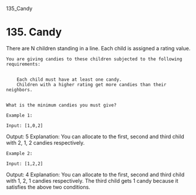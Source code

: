 135_Candy
# 135. Candy

There are N children standing in a line. Each child is assigned a rating value.

    You are giving candies to these children subjected to the following requirements:

    
        Each child must have at least one candy.
        Children with a higher rating get more candies than their neighbors.
    

    What is the minimum candies you must give?

    Example 1:

    Input: [1,0,2]
Output: 5
Explanation: You can allocate to the first, second and third child with 2, 1, 2 candies respectively.

    Example 2:

    Input: [1,2,2]
Output: 4
Explanation: You can allocate to the first, second and third child with 1, 2, 1 candies respectively.
             The third child gets 1 candy because it satisfies the above two conditions.